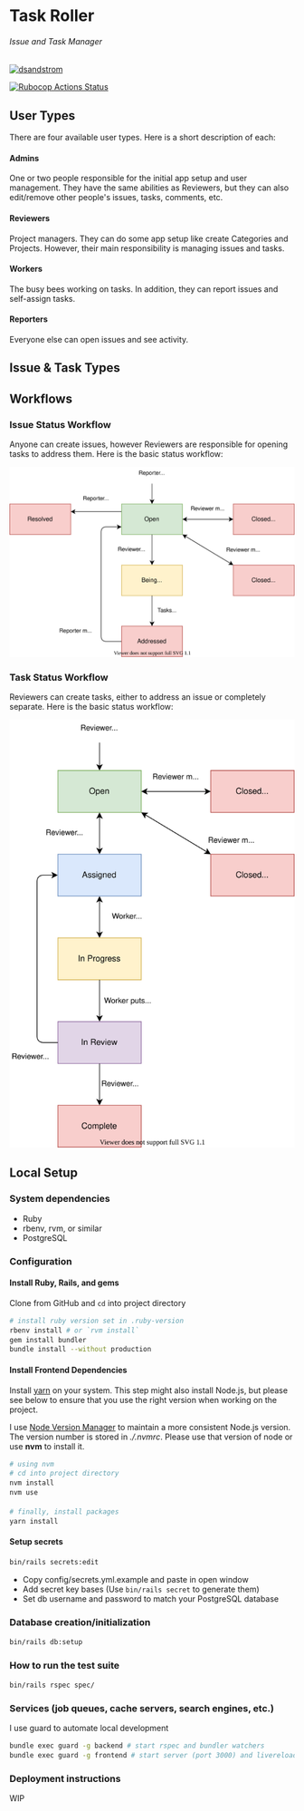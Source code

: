 # Task Roller
###### Issue and Task Manager

[![dsandstrom](https://circleci.com/gh/dsandstrom/task_roller.svg?style=svg)](https://circleci.com/gh/dsandstrom/task_roller)

[![Rubocop Actions Status](https://github.com/dsandstrom/task_roller/workflows/Rubocop/badge.svg)](https://github.com/dsandstrom/task_roller/actions?query=workflow%3ARubocop)

## User Types
There are four available user types. Here is a short description of each:

#### Admins
One or two people responsible for the initial app setup and user management.
They have the same abilities as Reviewers, but they can also edit/remove other
people's issues, tasks, comments, etc.

#### Reviewers
Project managers. They can do some app setup like create Categories and
Projects. However, their main responsibility is managing issues and tasks.

#### Workers
The busy bees working on tasks. In addition, they can report issues and self-assign
tasks.

#### Reporters
Everyone else can open issues and see activity.

## Issue & Task Types

## Workflows

### Issue Status Workflow
Anyone can create issues, however Reviewers are responsible for opening tasks
to address them. Here is the basic status workflow:

![Issue Workflow](./readme_svgs/issue-workflow.svg)

### Task Status Workflow
Reviewers can create tasks, either to address an issue or completely separate.
Here is the basic status workflow:

![Task Workflow](./readme_svgs/task-workflow.svg)


## Local Setup

### System dependencies
* Ruby
* rbenv, rvm, or similar
* PostgreSQL

### Configuration

#### Install Ruby, Rails, and gems

Clone from GitHub and `cd` into project directory

```sh
# install ruby version set in .ruby-version
rbenv install # or `rvm install`
gem install bundler
bundle install --without production
```

#### Install Frontend Dependencies
Install [yarn](https://github.com/yarnpkg/yarn) on your system. This step might
also install Node.js, but please see below to ensure that you use the right
version when working on the project.

I use [Node Version Manager](https://github.com/nvm-sh/nvm) to maintain a more
consistent Node.js version.  The version number is stored in *./.nvmrc*. Please
use that version of node or use **nvm** to install it.

```sh
# using nvm
# cd into project directory
nvm install
nvm use

# finally, install packages
yarn install
```

#### Setup secrets

```sh
bin/rails secrets:edit
```

* Copy config/secrets.yml.example and paste in open window
* Add secret key bases (Use `bin/rails secret` to generate them)
* Set db username and password to match your PostgreSQL database

### Database creation/initialization

```sh
bin/rails db:setup
```

### How to run the test suite

```sh
bin/rails rspec spec/
```

### Services (job queues, cache servers, search engines, etc.)

I use guard to automate local development
```sh
bundle exec guard -g backend # start rspec and bundler watchers
bundle exec guard -g frontend # start server (port 3000) and livereload watcher
```

### Deployment instructions

WIP
